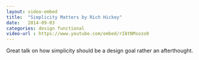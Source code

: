 ```yaml
---
layout: video-embed
title:  "Simplicity Matters by Rich Hickey"
date:   2014-09-03
categories: design functional
video-url : https://www.youtube.com/embed/rI8tNMsozo0
---
```

Great talk on how simplicity should be a design goal rather an afterthought.